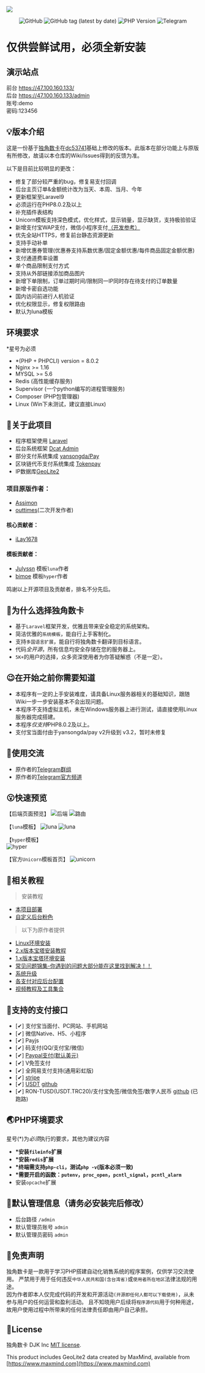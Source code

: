![](https://github.com/MuCqq/dujiaoka-mcq/blob/main/public/assets/common/images/chrome_screenshot_0.png)

<p align="center">
<img alt="GitHub" src="https://img.shields.io/github/license/outtimes/dujiaoka?style=for-the-badge">
<img alt="GitHub tag (latest by date)" src="https://img.shields.io/badge/version-v2.2.0-yellowgreen?style=for-the-badge&logo=appveyor">
<img alt="PHP Version" src="https://img.shields.io/static/v1?label=PHP&message=8.0.2&style=for-the-badge">
<img alt="Telegram" src="https://img.shields.io/static/v1?label=Telegram&logo=Telegram&message=@dujiaoka&style=for-the-badge&color=blue&&link=https://t.me/dujiaoka">
</p>

# 仅供尝鲜试用，必须全新安装

## 演示站点

前台 https://47.100.160.133/  
后台 https://47.100.160.133/admin  
账号:demo  
密码:123456  

## :bulb:版本介绍
这是一份基于[独角数卡](https://github.com/assimon/dujiaoka)在[dc53741](https://github.com/assimon/dujiaoka/commit/dc53741e275007b8c81c43319ee657ef011bad93)基础上修改的版本。此版本在部分功能上与原版有所修改，故请以本仓库的Wiki/Issues得到的反馈为准。

以下是目前比较明显的更改：
- 修复了部分较严重的bug，修复易支付回调
- 后台主页订单&金额统计改为当天、本周、当月、今年
- 更新框架至Laravel9
- 必须运行在PHP8.0.2及以上
- 补充插件表结构
- Unicorn模板支持深色模式，优化样式，显示销量，显示缺货，支持极验验证
- 新增支付宝WAP支付，微信小程序支付[（开发参考）](https://github.com/outtimes/dujiaoka/wiki/微信小程序支付开发说明)
- 优先全站HTTPS，修复前台静态资源更新
- 支持手动补单
- 新增优惠券管理(优惠券支持系数优惠/固定金额优惠/每件商品固定金额优惠)
- 支付通道费率设置
- 单个商品限制支付方式
- 支持从外部链接添加商品图片
- 新增下单限制，订单过期时间/限制同一IP同时存在待支付的订单数量
- 新增卡密自选功能
- 国内访问前进行人机验证
- 优化权限显示，修复权限路由
- 默认为luna模板

## 环境要求
*星号为必须
- *(PHP + PHPCLI) version = 8.0.2
- Nginx >= 1.16
- MYSQL >= 5.6
- Redis (高性能缓存服务)
- Supervisor (一个python编写的进程管理服务)
- Composer (PHP包管理器)
- Linux (Win下未测试，建议直接Linux)

## :open_book:关于此项目

- 程序框架使用 [Laravel](https://github.com/laravel/laravel)
- 后台系统框架 [Dcat Admin](http://www.dcatadmin.com)
- 部分支付系统集成 [yansongda/Pay](https://github.com/yansongda/pay)
- 区块链代币支付系统集成 [Tokenpay](https://github.com/LightCountry/TokenPay)
- IP数据库[GeoLite2](https://dev.maxmind.com/geoip/geolite2-free-geolocation-data)

### 项目原版作者：
- [Assimon](https://github.com/assimon)
- [outtimes](https://github.com/outtimes/dujiaoka)(二次开发作者)

#### 核心贡献者：
- [iLay1678](https://github.com/iLay1678)

#### 模板贡献者：
- [Julyssn](https://github.com/Julyssn) 模板`luna`作者
- [bimoe](https://github.com/bimoe) 模板`hyper`作者

鸣谢以上开源项目及贡献者，排名不分先后。

## :thinking:为什么选择独角数卡

- 基于`Laravel`框架开发，优雅且带来安全稳定的系统架构。
- 简洁优雅的`系统模板`，能自行上手客制化。
- 支持`多国语言扩展`，能自行将独角数卡翻译到目标语言。
- 代码*全开源*，所有信息均安全存储在您的服务器上。
- `5K+`的用户的选择，众多资深使用者为你答疑解惑（不是一定）。

## :wink:在开始之前你需要知道

- 本程序有一定的上手安装难度，请具备Linux服务器相关的基础知识，跟随Wiki一步一步安装基本不会出现问题。
- 本程序不支持虚拟主机，未在Windows服务器上进行测试，请直接使用Linux服务器完成搭建。
- 本程序*仅支持*PHP8.0.2及以上。
- 支付宝当面付由于yansongda/pay v2升级到 v3.2，暂时未修复

## :speech_balloon:使用交流
- 原作者的[Telegram群组](https://t.me/dujiaoka)
- 原作者的[Telegram官方频道](https://t.me/dujiaoshuka)

## :open_mouth:快速预览
【后端页面预览】
![后端](https://github.com/MuCqq/dujiaoka-mcq/blob/main/public/assets/common/images/chrome_screenshot_1.png)
![路由](https://github.com/MuCqq/dujiaoka-mcq/blob/main/public/assets/common/images/chrome_screenshot_2.png)

【`luna`模板】 
![luna](https://github.com/MuCqq/dujiaoka-mcq/blob/main/public/assets/common/images/chrome_screenshot_3.png)
![luna](https://github.com/MuCqq/dujiaoka-mcq/blob/main/public/assets/common/images/chrome_screenshot_4.png)

【`hyper`模板】  
![hyper](https://github.com/MuCqq/dujiaoka-mcq/blob/main/public/assets/common/images/chrome_screenshot-hyper.png)

【官方`Unicorn`模板首页】
![unicorn](https://github.com/MuCqq/dujiaoka-mcq/blob/main/public/assets/common/images/chrome_screenshot_5.png)


## :compass:相关教程

> 安装教程
- [本项目部署](https://github.com/MuCqq/dujiaoka-mcq/wiki/install)
- [自定义后台粉色](https://github.com/MuCqq/dujiaoka-mcq/wiki/自定义后台颜色)

> 以下为原作者提供
- [Linux环境安装](https://github.com/assimon/dujiaoka/wiki/linux_install)
- [2.x版本宝塔安装教程](https://github.com/assimon/dujiaoka/wiki/2.x_bt_install)
- [1.x版本宝塔环境安装](https://github.com/assimon/dujiaoka/wiki/1.x_bt_install)
- [常见问题锦集-你遇到的问题大部分能在这里找到解决！！](https://github.com/assimon/dujiaoka/wiki/problems)
- [系统升级](https://github.com/assimon/dujiaoka/wiki/update)
- [各支付对应后台配置](https://github.com/assimon/dujiaoka/wiki/problems#各支付对应配置)
- [视频教程及工具集合](https://pan.dujiaoka.com)

## :bank:支持的支付接口
- [✔] 支付宝当面付、PC网站、手机网站
- [✔] 微信Native、H5、小程序
- [✔] Payjs
- [✔] 码支付(QQ/支付宝/微信)
- [✔] [Paypal支付(默认美元)](https://www.paypal.com)
- [✔] V免签支付
- [✔] 全网易支付支持(通用彩虹版)
- [✔] [stripe](https://stripe.com/)
- [✔] [USDT](https://www.token188.com/) [github](https://github.com/utgpay2/dujiaokausdtapi)
- [✔] RON-TUSD(USDT.TRC20)/支付宝免签/微信免签/数字人民币 [github](https://github.com/CoinPayVIP/dujiaoka_usdt_payment) (已跑路)

## :earth_asia:PHP环境要求

星号(\*)为*必须*执行的要求，其他为建议内容

- **\*安装`fileinfo`扩展**
- **\*安装`redis`扩展**
- **\*终端需支持`php-cli`，测试`php -v`(版本必须一致)**
- **\*需要开启的函数：`putenv`，`proc_open`，`pcntl_signal`，`pcntl_alarm`**
- 安装`opcache`扩展

## :cop:默认管理信息（请务必安装完后修改）

- 后台路径 `/admin`
- 默认管理员账号 `admin`
- 默认管理员密码 `admin`

## :eyes:免责声明

独角数卡是一款用于学习PHP搭建自动化销售系统的程序案例，仅供学习交流使用。
严禁用于用于任何违反`中华人民共和国(含台湾省)`或`使用者所在地区`法律法规的用途。      
因为作者即本人仅完成代码的开发和开源活动`(开源即任何人都可以下载使用)`，从未参与用户的任何运营和盈利活动。
且不知晓用户后续将`程序源代码`用于何种用途，故用户使用过程中所带来的任何法律责任即由用户自己承担。

## :raised_hands:License

独角数卡 DJK Inc [MIT license](https://opensource.org/licenses/MIT).

This product includes GeoLite2 data created by MaxMind, available from
[https://www.maxmind.com](https://www.maxmind.com)

